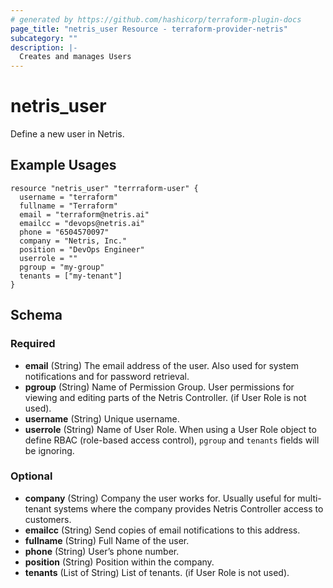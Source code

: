 ```yaml
---
# generated by https://github.com/hashicorp/terraform-plugin-docs
page_title: "netris_user Resource - terraform-provider-netris"
subcategory: ""
description: |-
  Creates and manages Users
---
```


# netris_user

Define a new user in Netris.

## Example Usages

```hcl
resource "netris_user" "terrraform-user" {
  username = "terraform"
  fullname = "Terraform"
  email = "terraform@netris.ai"
  emailcc = "devops@netris.ai"
  phone = "6504570097"
  company = "Netris, Inc."
  position = "DevOps Engineer"
  userrole = ""
  pgroup = "my-group"
  tenants = ["my-tenant"]
}
```


<!-- schema generated by tfplugindocs -->
## Schema

### Required

- **email** (String) The email address of the user. Also used for system notifications and for password retrieval.
- **pgroup** (String) Name of Permission Group. User permissions for viewing and editing parts of the Netris Controller. (if User Role is not used).
- **username** (String) Unique username.
- **userrole** (String) Name of User Role. When using a User Role object to define RBAC (role-based access control), `pgroup` and `tenants` fields will be ignoring.

### Optional

- **company** (String) Company the user works for. Usually useful for multi-tenant systems where the company provides Netris Controller access to customers.
- **emailcc** (String) Send copies of email notifications to this address.
- **fullname** (String) Full Name of the user.
- **phone** (String) User’s phone number.
- **position** (String) Position within the company.
- **tenants** (List of String) List of tenants. (if User Role is not used).
